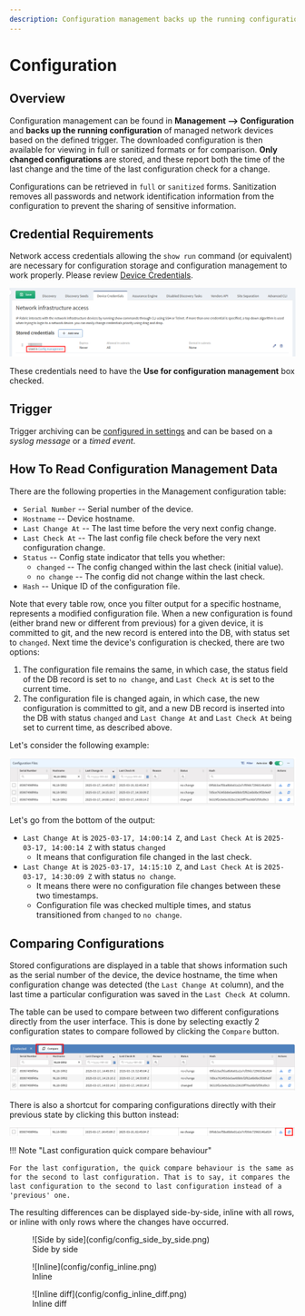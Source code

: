 ```yaml
---
description: Configuration management backs up the running configuration of managed network devices based on the defined trigger.
---
```


# Configuration

## Overview

Configuration management can be found in **Management --> Configuration** and **backs up the running configuration** of managed network devices based on the defined trigger. The downloaded configuration is then available for viewing in full or sanitized formats or for comparison. **Only changed configurations** are stored, and these report both the time of the last change and the time of the last configuration check for a change.

Configurations can be retrieved in `full` or `sanitized` forms. Sanitization removes all passwords and network identification information from the configuration to prevent the sharing of sensitive information.

## Credential Requirements

Network access credentials allowing the `show run` command (or equivalent)
are necessary for configuration storage and configuration management to work properly. Please review [Device Credentials](../../IP_Fabric_Settings/Discovery_and_Snapshots/Discovery_Settings/device_credentials.md).

![Config Credentials](config/config_auth.png)

These credentials need to have the **Use for configuration management** box
checked.

## Trigger

Trigger archiving can be [configured in settings](../../IP_Fabric_Settings/configuration_management.md) and can be based on a _syslog message_ or a _timed event_.

## How To Read Configuration Management Data

There are the following properties in the Management configuration table:

- `Serial Number` -- Serial number of the device.
- `Hostname` -- Device hostname.
- `Last Change At` -- The last time before the very next config change.
- `Last Check At` -- The last config file check before the very next configuration change.
- `Status` -- Config state indicator that tells you whether:
  - `changed` -- The config changed within the last check (initial value).
  - `no change` -- The config did not change within the last check.
- `Hash` -- Unique ID of the configuration file.

Note that every table row, once you filter output for a specific hostname, represents a modified configuration file. When a new configuration is found (either brand new or different from previous) for a given device, it is committed to git, and the new record is entered into the DB, with status set to `changed`. Next time the device's configuration is checked, there are two options:

1. The configuration file remains the same, in which case, the status field of the DB record is set to `no change`, and `Last Check At` is set to the current time.
2. The configuration file is changed again, in which case, the new configuration is committed to git, and a new DB record is inserted into the DB with status `changed` and `Last Change At` and `Last Check At` being set to current time, as described above.

Let's consider the following example:

![Configuration table example](config/config_table_example.png)

Let's go from the bottom of the output:

- `Last Change At` is `2025-03-17, 14:00:14 Z`, and `Last Check At` is `2025-03-17, 14:00:14 Z` with status `changed`
  - It means that configuration file changed in the last check.
- `Last Change At` is `2025-03-17, 14:15:10 Z`, and `Last Check At` is `2025-03-17, 14:30:09 Z` with status `no change`.
  - It means there were no configuration file changes between these two timestamps.
  - Configuration file was checked multiple times, and status transitioned from `changed` to `no change`.

## Comparing Configurations

Stored configurations are displayed in a table that shows information such as the serial number of the device, the device hostname, the time when configuration change was detected (the `Last Change At` column), and the last time a particular configuration was saved in the `Last Check At` column.

The table can be used to compare between two different configurations directly from the user interface. This is done by selecting exactly 2 configuration states to compare followed by clicking the `Compare` button.

![Selecting configs for comparison](config/config_select_compare.png)

There is also a shortcut for comparing configurations directly with their previous state by clicking this button instead:

![alt text](config/config_quick_comparison.png)


!!! Note "Last configuration quick compare behaviour"

    For the last configuration, the quick compare behaviour is the same as for the second to last configuration. That is to say, it compares the last configuration to the second to last configuration instead of a 'previous' one.

The resulting differences can be displayed side-by-side, inline with all rows, or inline with only rows where the changes have occurred.

<figure markdown>
  ![Side by side](config/config_side_by_side.png)
  <figcaption>Side by side</figcaption>
</figure>

<figure markdown>
  ![Inline](config/config_inline.png)
  <figcaption>Inline</figcaption>
</figure>

<figure markdown>
  ![Inline diff](config/config_inline_diff.png)
  <figcaption>Inline diff</figcaption>
</figure>
